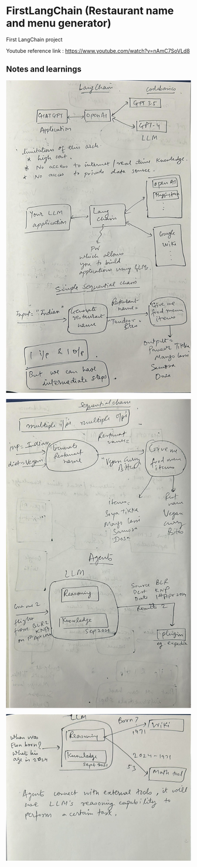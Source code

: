 # FirstLangChain (Restaurant name and menu generator)
First LangChain project

Youtube reference link : https://www.youtube.com/watch?v=nAmC7SoVLd8

## Notes and learnings

![Notes pg 1](https://github.com/elmhrkshy/FirstLangChain/blob/main/LangChain1.jpeg)

![Notes pg 2](https://github.com/elmhrkshy/FirstLangChain/blob/main/LangChain2.jpeg)

![Notes pg 3](https://github.com/elmhrkshy/FirstLangChain/blob/main/LangChain3.jpeg)
